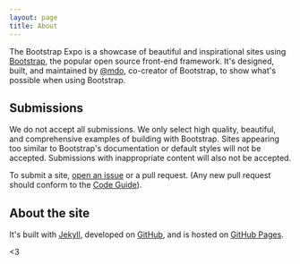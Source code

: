 ```yaml
---
layout: page
title: About
---
```


The Bootstrap Expo is a showcase of beautiful and inspirational sites using [Bootstrap](http://getbootstrap.com), the popular open source front-end framework. It's designed, built, and maintained by [@mdo](https://twitter.com/mdo), co-creator of Bootstrap, to show what's possible when using Bootstrap.


## Submissions

We do not accept all submissions. We only select high quality, beautiful, and comprehensive examples of building with Bootstrap. Sites appearing too similar to Bootstrap's documentation or default styles will not be accepted. Submissions with inappropriate content will also not be accepted.

To submit a site, [open an issue](https://github.com/twbs/bootstrap-expo/issues/new) or a pull request. (Any new pull request should conform to the [Code Guide](https://github.com/mdo/code-guide)).


## About the site

It's built with [Jekyll](http://jekyllrb.com), developed on [GitHub](https://github.com/twbs/bootstrap-expo), and is hosted on [GitHub Pages](https://pages.github.com).

<3
